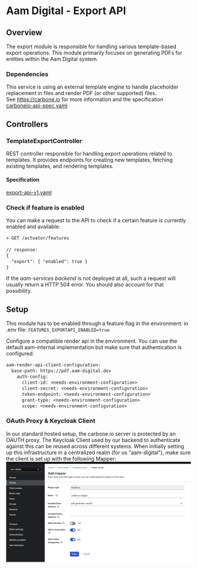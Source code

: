 # Aam Digital - Export API

## Overview

The export module is responsible for handling various template-based export operations.
This module primarily focuses on generating PDFs for entities within the Aam Digital system.

### Dependencies

This service is using an external template engine to handle placeholder replacement in files and render PDF (or other supported) files.  
See https://carbone.io for more information and the specification [carboneio-api-spec.yaml](../api-specs/carboneio-api-spec.yaml)

## Controllers

### TemplateExportController

REST controller responsible for handling export operations related to templates. It provides endpoints for creating new templates, fetching existing templates, and rendering templates.

#### Specification

[export-api-v1.yaml](../api-specs/export-api-v1.yaml)

### Check if feature is enabled

You can make a request to the API to check if a certain feature is currently enabled and available:

```
> GET /actuator/features

// response:
{
  "export": { "enabled": true }
}
```

If the _aam-services backend_ is not deployed at all, such a request will usually return a HTTP 504 error.
You should also account for that possibility.

## Setup
This module has to be enabled through a feature flag in the environment:
in .env file: `FEATURES_EXPORTAPI_ENABLED=true`

Configure a compatible render api in the environment. 
You can use the default aam-internal implementation but make sure that authentication is configured:

```
aam-render-api-client-configuration:
  base-path: https://pdf.aam-digital.dev
    auth-config:
      client-id: <needs-environment-configuration>
      client-secret: <needs-environment-configuration>
      token-endpoint: <needs-environment-configuration>
      grant-type: <needs-environment-configuration>
      scope: <needs-environment-configuration>
```

### OAuth Proxy & Keycloak Client
In our standard hosted setup, the carbone.io server is protected by an OAUTH proxy.
The Keycloak Client used by our backend to authenticate against this can be reused across different systems.
When initially setting up this infrastructure in a centralized realm (for us "aam-digital"),
make sure the client is set up with the following Mapper:
![keycloak-client-mapper-oauth.png](../assets/export/keycloak-client-mapper-oauth.png)
